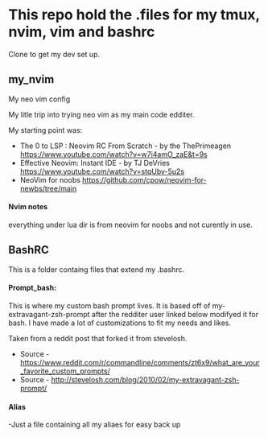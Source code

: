 # This repo hold the .files for my tmux, nvim, vim and bashrc
Clone to get my dev set up.

## my_nvim
My neo vim config

My litle trip into trying neo vim as my main code edditer.

My starting point was:

- The 0 to LSP : Neovim RC From Scratch - by the ThePrimeagen
https://www.youtube.com/watch?v=w7i4amO_zaE&t=9s
- Effective Neovim: Instant IDE - by TJ DeVries
https://www.youtube.com/watch?v=stqUbv-5u2s
- NeoVim for noobs
https://github.com/cpow/neovim-for-newbs/tree/main

#### Nvim notes
everything under lua dir is from neovim for noobs and not curently in use.


## BashRC

This is a folder containg files that extend my .bashrc.

#### Prompt_bash:
This is where my custom bash prompt lives. It is based off of my-extravagant-zsh-prompt
after the redditer user linked below modifyed it for bash. I have made a lot of customizations
to fit my needs and likes.

Taken from a reddit post that forked it from stevelosh.
- Source - https://www.reddit.com/r/commandline/comments/zt6x9/what_are_your_favorite_custom_prompts/
- Source - http://stevelosh.com/blog/2010/02/my-extravagant-zsh-prompt/

#### Alias
-Just a file containing all my aliaes for easy back up
